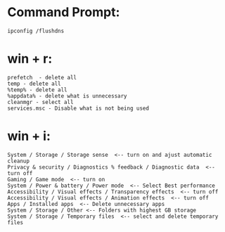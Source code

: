 # Command Prompt:
	ipconfig /flushdns 

# win + r:
	prefetch  - delete all
	temp - delete all
	%temp% - delete all
	%appdata% - delete what is unnecessary
	cleanmgr - select all
	services.msc - Disable what is not being used
	

# win + i:
	System / Storage / Storage sense  <-- turn on and ajust automatic cleanup
	Privacy & security / Diagnostics % feedback / Diagnostic data  <-- turn off
	Gaming / Game mode  <-- turn on
	System / Power & battery / Power mode  <-- Select Best performance 
	Accessibility / Visual effects / Transparency effects  <-- turn off
	Accessibility / Visual effects / Animation effects  <-- turn off
	Apps / Installed apps  <-- Delete unnecessary apps
	System / Storage / Other <-- Folders with highest GB storage
	System / Storage / Temporary files  <-- select and delete temporary files